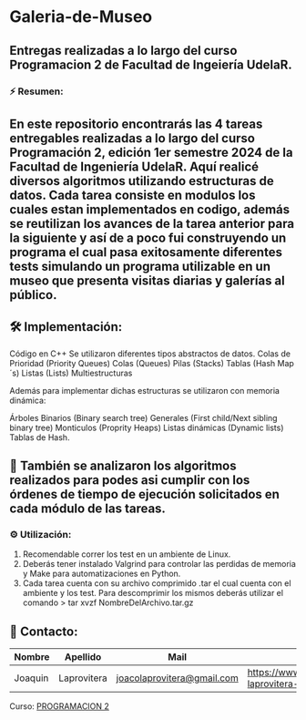 # Galeria-de-Museo
Entregas realizadas a lo largo del curso Programacion 2 de Facultad de Ingeiería UdelaR.
---
### ⚡ Resumen:
En este repositorio encontrarás las 4 tareas entregables realizadas a lo largo del curso Programación 2, edición 1er semestre 2024 de la Facultad de Ingeniería UdelaR.
Aquí realicé diversos algoritmos utilizando estructuras de datos. Cada tarea consiste en modulos los cuales estan implementados en codigo, además se reutilizan los avances de la tarea anterior para la siguiente y así de a poco fui construyendo un programa el cual pasa exitosamente diferentes tests simulando un programa utilizable en un museo que presenta visitas diarias y galerías al público.
---
## 🛠️ Implementación: 
Código en C++
Se utilizaron diferentes tipos abstractos de datos.
Colas de Prioridad (Priority Queues)
Colas (Queues)
Pilas (Stacks)
Tablas (Hash Map´s)
Listas (Lists)
Multiestructuras

Además para implementar dichas estructuras se utilizaron con memoria dinámica:

Árboles
Binarios (Binary search tree)
Generales (First child/Next sibling binary tree)
Monticulos (Proprity Heaps)
Listas dinámicas (Dynamic lists)
Tablas de Hash.

📖 También se analizaron los algoritmos realizados para podes asi cumplir con los órdenes de tiempo de ejecución solicitados en cada módulo de las tareas.
---

### ⚙️ Utilización:
1. Recomendable correr los test en un ambiente de Linux.
2. Deberás tener instalado Valgrind para controlar las perdidas de memoria y Make para automatizaciones en Python.
3. Cada tarea cuenta con su archivo comprimido .tar el cual cuenta con el ambiente y los test. Para descomprimir los mismos deberás utilizar el comando > tar xvzf NombreDelArchivo.tar.gz

## 📲 Contacto:

| Nombre  | Apellido    | Mail                       | LinkedIn | GitHub
| ------- | ----------- | -------------------------- | -------- | ------
| Joaquin | Laprovitera | joacolaprovitera@gmail.com |https://www.linkedin.com/in/joaqu%C3%ADn-laprovitera-ojeda-b891031b3/ | https://gist.github.com/Lapresito

Curso:
[PROGRAMACION 2](https://eva.fing.edu.uy/course/view.php?id=132)


